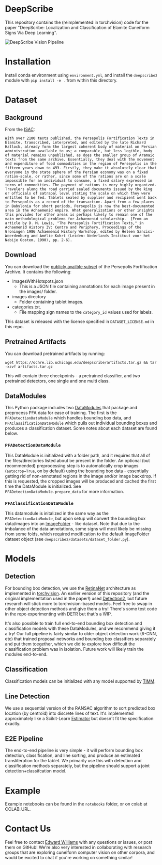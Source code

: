 # DeepScribe

This repository contains the (reimplemented in torchvision) code for the paper "DeepScribe: Localization and Classification of Elamite Cuneiform Signs Via Deep Learning". 

![DeepScribe Vision Pipeline](images/millers_better_pipeline.png)

# Installation

Install conda environment using `environment.yml`, and install the `deepscribe2` module with `pip install -e .` from within this directory. 

# Dataset

## Background

From the [ISAC](https://isac.uchicago.edu/research/publications/oip/persepolis-fortification-tablets): 


``` With over 2100 texts published, the Persepolis Fortification Texts in Elamite, transcribed, interpreted, and edited by the late Richard Hallock, already form the largest coherent body of material on Persian administration available to us; a comparable, but less legible, body of material remains unpublished, as does the smaller group of Aramaic texts from the same archive. Essentially, they deal with the movement and expenditure of food commodities in the region of Persepolis in the fifteen years down to 493. Firstly, they make it absolutely clear that everyone in the state sphere of the Persian economy was on a fixed ration-scale, or rather, since some of the rations are on a scale impossible for an individual to consume, a fixed salary expressed in terms of commodities. The payment of rations is very highly organized. Travelers along the road carried sealed documents issued by the king or officials of satrapal level stating the scale on which they were entitled to be fed. Tablets sealed by supplier and recipient went back to Persepolis as a record of the transaction. Apart from a few places in Babylonia for short periods, Persepolis is now the best-documented area in the Achaemenid empire. What generalizations or other insights this provides for other areas is perhaps likely to remain one of the main methodological problems for Achaemenid scholarship.  [From an article by D. M. Lewis, "The Persepolis Fortification Texts," in Achaemenid History IV: Centre and Periphery, Proceedings of the Groningen 1986 Achaemenid History Workshop, edited by Heleen Sancisi-Weerdenburg and Amélie Kuhrt (Leiden: Nederlands Instituut voor het Nabije Oosten, 1990), pp. 2-6]. ```

## Download

You can download the [publicly availble subset](https://pi.lib.uchicago.edu/1001/org/ochre/a3f05985-9cf4-4a39-a4ab-cf51a7ea2d3d) of the Persepolis Fortification Archive. It contains the following:
- ImagesWithHotspots.json
    - This is a JSON file containing annotations for each image present in the images/ folder.
- images directory
    - Folder containing tablet images.
- categories.txt.
    - File mapping sign names to the `category_id` values used for labels. 


This dataset is released with the license specified in `DATASET_LICENSE.md` in this repo.

## Pretrained Artifacts

You can download pretrained artifacts by running:

    wget https://ochre.lib.uchicago.edu/deepscribe/artifacts.tar.gz && tar -xzvf artifacts.tar.gz

This will contain three checkpoints - a pretrained classifier, and two pretrained detectors, one single and one multi class. 

## DataModules

This Python package includes two [DataModules](https://pytorch-lightning.readthedocs.io/en/stable/data/datamodule.html) that package and preprocess PFA data for ease of training. The first is the `PFADetectionDataModule` which handles bounding box data, and `PFAClassificationDataModule` which pulls out individual bounding boxes and produces a classification dataset. Some notes about each dataset are found below.

### `PFADetectionDataModule`

This DataModule is initialized with a folder path, and it requires that all of the files/directories listed about be present in the folder. An optional (but recommended) preprocessing step is to automatically crop images (`autocrop=True`, on by default) using the bounding box data - essentially getting rid of non-annotated regions in the image and/or image backdrop. If this is requested, the cropped images will be produced and cached the first time the DataModule is initialized. See `PFADetectionDataModule.prepare_data` for more information.

### `PFAClassificationDataModule`

This datamodule is initalized in the same way as the `PFADetectionDataModule`, but upon setup will convert the bounding box data/images into an [ImageFolder](https://pytorch.org/vision/main/generated/torchvision.datasets.ImageFolder.html) - like dataset. Note that due to the imbalance of the data annotations, some signs will most likely be missing from some folds, which required modification to the default ImageFolder dataset object (see `deepscribe2/datasets/dataset_folder.py`). 

# Models

## Detection

For bounding box detection, we use the [RetinaNet](https://arxiv.org/abs/1708.02002) architecture as implemented in [torchvision](https://pytorch.org/vision/main/models/retinanet.html). An earlier version of this repository (and the original implementation used in the paper!) used [Detectron2](https://detectron2.readthedocs.io/en/latest/), but future research will stick more to torchvision-based models. Feel free to swap in other object detection methods and give them a try! There's some test code in the repo experimenting with [DETR](https://github.com/facebookresearch/detr) but that's a WIP. 

It's also possible to train full end-to-end bounding box detection and classification models with these DataModules, and we recommend giving it a try! Our full pipeline is fairly similar to older object detection work (R-CNN, etc) that trained proposal networks and bounding box classifiers separately and put them toegether, which we did to explore how difficult the classification problem was in isolation. Future work will likely train the modules end-to-end. 

## Classification

Classification models can be initialized with any model supported by [TIMM](https://timm.fast.ai). 

## Line Detection

We use a sequential version of the RANSAC algorithm to sort predicted box location (by centroid) into discrete lines of text. It's implemented approximately like a Scikit-Learn [Estimator](https://scikit-learn.org/stable/developers/develop.html) but doesn't fit the specification exactly. 

## E2E Pipeline

The end-to-end pipeline is very simple - it will perform bounding box detection, classification, and line sorting, and produce an estimated transliteration for the tablet. We primarily use this with detection and classification methods separately, but the pipeline should support a joint detection+classifcation model.  

# Example

Example notebooks can be found in the `notebooks` folder, or on colab at COLAB_URL.

# Contact Us

Feel free to contact [Edward Williams](mailto:eddiecwilliams@gmail.com) with any questions or issues, or post them on GitHub! We're also very interested in collaborating with research groups that are exploring cuneiform computer vision on other corpora, and would be excited to chat if you're working on something similar! 
